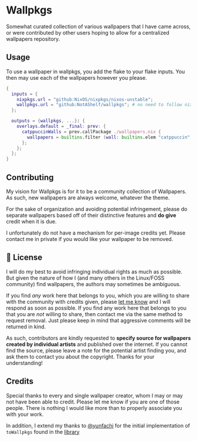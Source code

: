 # Wallpkgs

Somewhat curated collection of various wallpapers that I have came across, or
were contributed by other users hoping to allow for a centralized wallpapers
repository.

## Usage

To use a wallpaper in wallpkgs, you add the flake to your flake inputs. You then
may use each of the wallpapers however you please.

```nix
{
  inputs = {
    nixpkgs.url = "github:NixOS/nixpkgs/nixos-unstable";
    wallpkgs.url = "github:NotAShelf/wallpkgs"; # no need to follow nixpkgs
  };

  outputs = {wallpkgs, ...}: {
    overlays.default = _final: prev: {
      catppuccinWalls = prev.callPackage ./wallpapers.nix {
        wallpapers = builtins.filter (wall: builtins.elem "catppuccin" wall.tags) (builtins.attrValues wallpkgs.wallpapers);
      };
    };
  };
}
```

## Contributing

My vision for Wallpkgs is for it to be a community collection of Wallpapers. As
such, new wallpapers are always welcome, whatever the theme.

For the sake of organization and avoiding potential infringement, please do
separate wallpapers based off of their distinctive features and **do give**
credit when it is due.

I unfortunately do not have a mechanism for per-image credits yet. Please
contact me in private if you would like your wallpaper to be removed.

## 📜 License

I will do my best to avoid infringing individual rights as much as possible. But
given the nature of how I (and many others in the Linux/FOSS community) find
wallpapers, the authors may sometimes be ambiguous.

If you find _any_ work here that belongs to you, which you are willing to share
with the community with credits given, please
[let me know](https://github.com/NotAShelf/wallpkgs/issues) and I will respond
as soon as possible. If you find any work here that belongs to you that you are
_not_ willing to share, then contact me via the same method to request removal.
Just please keep in mind that aggressive comments will be returned in kind.

As such, contributors are kindly requested to **specify source for wallpapers
created by individual artists** and published over the internet. If you cannot
find the source, please leave a note for the potential artist finding you, and
ask them to contact you about the copyright. Thanks for your understanding!

## Credits

Special thanks to every and single wallpaper creator, whom I may or may not have
been able to credit. Please let me know if you are one of those people. There is
nothing I would like more than to properly associate you with your work.

In addition, I extend my thanks to [@yunfachi](https://github.com/yunfachi) for
the initial implementation of `toWallpkgs` found in the
[library](./lib/default.nix)
